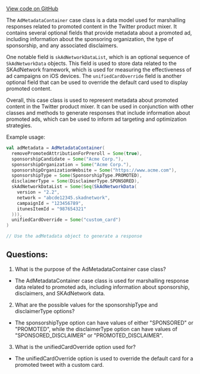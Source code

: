 [View code on GitHub](https://github.com/misbahsy/the-algorithm/product-mixer/core/src/main/scala/com/twitter/product_mixer/core/model/marshalling/response/urt/promoted/AdMetadataContainer.scala)

The `AdMetadataContainer` case class is a data model used for marshalling responses related to promoted content in the Twitter product mixer. It contains several optional fields that provide metadata about a promoted ad, including information about the sponsoring organization, the type of sponsorship, and any associated disclaimers.

One notable field is `skAdNetworkDataList`, which is an optional sequence of `SkAdNetworkData` objects. This field is used to store data related to the SKAdNetwork framework, which is used for measuring the effectiveness of ad campaigns on iOS devices. The `unifiedCardOverride` field is another optional field that can be used to override the default card used to display promoted content.

Overall, this case class is used to represent metadata about promoted content in the Twitter product mixer. It can be used in conjunction with other classes and methods to generate responses that include information about promoted ads, which can be used to inform ad targeting and optimization strategies. 

Example usage:

```scala
val adMetadata = AdMetadataContainer(
  removePromotedAttributionForPreroll = Some(true),
  sponsorshipCandidate = Some("Acme Corp."),
  sponsorshipOrganization = Some("Acme Corp."),
  sponsorshipOrganizationWebsite = Some("https://www.acme.com"),
  sponsorshipType = Some(SponsorshipType.PROMOTED),
  disclaimerType = Some(DisclaimerType.SPONSORED),
  skAdNetworkDataList = Some(Seq(SkAdNetworkData(
    version = "2.2",
    network = "abcde12345.skadnetwork",
    campaignId = "123456789",
    itunesItemId = "987654321"
  ))),
  unifiedCardOverride = Some("custom_card")
)

// Use the adMetadata object to generate a response
```
## Questions: 
 1. What is the purpose of the AdMetadataContainer case class?
- The AdMetadataContainer case class is used for marshalling response data related to promoted ads, including information about sponsorship, disclaimers, and SKAdNetwork data.

2. What are the possible values for the sponsorshipType and disclaimerType options?
- The sponsorshipType option can have values of either "SPONSORED" or "PROMOTED", while the disclaimerType option can have values of "SPONSORED_DISCLAIMER" or "PROMOTED_DISCLAIMER".
 
3. What is the unifiedCardOverride option used for?
- The unifiedCardOverride option is used to override the default card for a promoted tweet with a custom card.